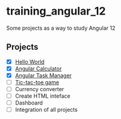 # training_angular_12
Some projects as a way to study Angular 12

## Projects
- [x] [Hello World](https://github.com/ivanclay/training_angular_12/tree/main/ola-mundo)
- [x] [Angular Calculator](https://github.com/ivanclay/training_angular_12/tree/main/calculator)
- [x] [Angular Task Manager](https://github.com/ivanclay/training_angular_12/tree/main/todo-angular)
- [ ] [Tic-tac-toe game](https://github.com/ivanclay/training_angular_12/tree/main/tic-tac-toe)
- [ ] Currency converter
- [ ] Create HTML inteface
- [ ] Dashboard
- [ ] Integration of all projects